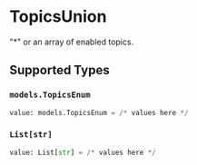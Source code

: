 # TopicsUnion

"*" or an array of enabled topics.


## Supported Types

### `models.TopicsEnum`

```python
value: models.TopicsEnum = /* values here */
```

### `List[str]`

```python
value: List[str] = /* values here */
```

